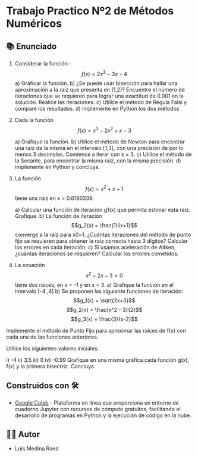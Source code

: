 # Trabajo Practico Nº2 de Métodos Numéricos

## 📚 Enunciado

 1. Considerar la función : $$f(x) = 2x^3 - 3x - 4$$
	a) Graficar la función.
	b) ¿Se puede usar bisección para hallar una aproximación a la raíz que presenta en (1,2)? Encuentre el número de iteraciones que se requieren para lograr una exactitud de 0.001 en la solución. Realice las iteraciones.
	c) Utilice el método de Regula Falsi y compare los resultados.
	d) Implemente en Python los dos métodos 

2. Dada la función $$f(x) = x^3 - 2x^2 + x - 3$$

	a) Grafique la función.
	b) Utilice el método de Newton para encontrar una raíz de la misma en el intervalo [1,3], con una precisión de por lo menos 3 decimales. Comience a iterar con x = 3.
	c) Utilice el método de la Secante, para encontrar la misma raíz, con la misma precisión.
	d) Implemente en Python y concluya. 

3. La función $$f(x) = x^2 + x - 1$$ tiene una raíz en x = 0.6180339.
	
	a) Calcular una función de iteración g1(x) que permita estimar esta raíz. Grafique.
	b) La función de iteración $$g_2(x) = \frac{1}{x+1}$$ converge a la raíz para x0=1. ¿Cuántas iteraciones del método de punto fijo se requieren para obtener la raíz correcta hasta 3 dígitos? Calcular los errores en cada iteración.
	c) Si usamos aceleración de Aitken, ¿cuántas iteraciones se requieren? Calcular los errores cometidos. 

4. La ecuación $$x^2 - 2x - 3 = 0$$ tiene dos raíces, en x = -1 y en x = 3.
	a) Grafique la función en el intervalo [-4 ,4]
	b) Se proponen las siguiente funciones de iteración:
$$g_1(x) = \sqrt{2x+3}$$
$$g_2(x) = \frac{x^2 - 3}{2}$$
$$g_3(x) = \frac{3}{x-2}$$

Implemente el método de Punto Fijo para aproximar las raíces de f(x) con cada una de las funciones anteriores.

Utilice los siguientes valores iniciales:

i) -4 ii) 3.5 iii) 0 iv) -0.99
Grafique en una misma gráfica cada función g(x), f(x) y la primera bisectriz. Concluya.
## Construidos con 🛠️

- [Google Colab](https://colab.research.google.com/?hl=es) - Plataforma en línea que proporciona un entorno de cuaderno Jupyter con recursos de cómputo gratuitos, facilitando el desarrollo de programas en Python y la ejecución de código en la nube.

## 👨‍💻 Autor

- Luis Medina Raed